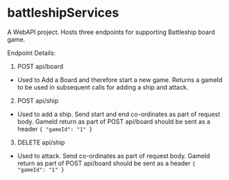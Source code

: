 # battleshipServices
A WebAPI project. Hosts three endpoints for supporting Battleship board game. 

Endpoint Details: 
1. POST api/board
  - Used to Add a Board and therefore start a new game. Returns a gameId to be used in subsequent calls for adding a ship and attack.
  
2. POST api/ship
  - Used to add a ship. Send start and end co-ordinates as part of request body. GameId return as part of POST api/board should be sent as a header ` { "gameId": "1" } `
  
3. DELETE api/ship
  - Used to attack. Send co-ordinates as part of request body. GameId return as part of POST api/board should be sent as a header ` { "gameId": "1" } `
